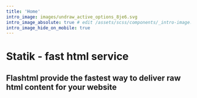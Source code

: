```yaml
---
title: 'Home'
intro_image: images/undraw_active_options_8je6.svg
intro_image_absolute: true # edit /assets/scss/components/_intro-image.scss for full control
intro_image_hide_on_mobile: true
---
```


# Statik - fast html service

## Flashtml provide the fastest way to deliver raw html content for your website
